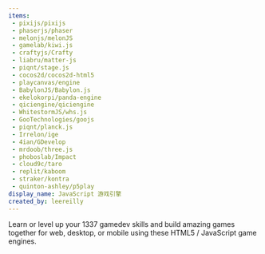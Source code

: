 ```yaml
---
items:
 - pixijs/pixijs
 - phaserjs/phaser
 - melonjs/melonJS
 - gamelab/kiwi.js
 - craftyjs/Crafty
 - liabru/matter-js
 - piqnt/stage.js
 - cocos2d/cocos2d-html5
 - playcanvas/engine
 - BabylonJS/Babylon.js
 - ekelokorpi/panda-engine
 - qiciengine/qiciengine
 - WhitestormJS/whs.js
 - GooTechnologies/goojs
 - piqnt/planck.js
 - Irrelon/ige
 - 4ian/GDevelop
 - mrdoob/three.js
 - phoboslab/Impact
 - cloud9c/taro
 - replit/kaboom
 - straker/kontra
 - quinton-ashley/p5play
display_name: JavaScript 游戏引擎
created_by: leereilly
---
```

Learn or level up your 1337 gamedev skills and build amazing games together for web, desktop, or mobile using these HTML5 / JavaScript game engines.
